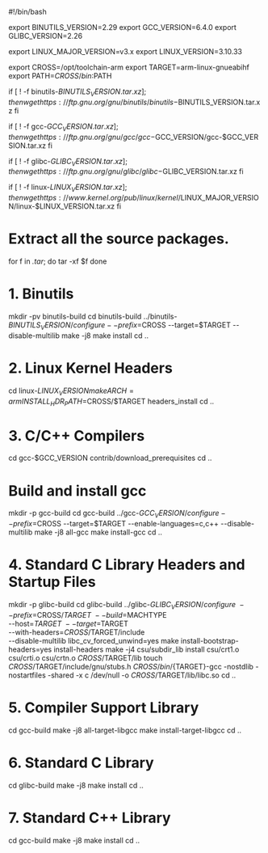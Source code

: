#!/bin/bash

export BINUTILS_VERSION=2.29
export GCC_VERSION=6.4.0
export GLIBC_VERSION=2.26

export LINUX_MAJOR_VERSION=v3.x
export LINUX_VERSION=3.10.33

export CROSS=/opt/toolchain-arm
export TARGET=arm-linux-gnueabihf
export PATH=$CROSS/bin:$PATH


if [ ! -f binutils-$BINUTILS_VERSION.tar.xz ]; then
    wget https://ftp.gnu.org/gnu/binutils/binutils-$BINUTILS_VERSION.tar.xz
fi

if [ ! -f gcc-$GCC_VERSION.tar.xz ]; then
    wget https://ftp.gnu.org/gnu/gcc/gcc-$GCC_VERSION/gcc-$GCC_VERSION.tar.xz
fi

if [ ! -f glibc-$GLIBC_VERSION.tar.xz ]; then
    wget https://ftp.gnu.org/gnu/glibc/glibc-$GLIBC_VERSION.tar.xz
fi

if [ ! -f linux-$LINUX_VERSION.tar.xz ]; then
    wget https://www.kernel.org/pub/linux/kernel/$LINUX_MAJOR_VERSION/linux-$LINUX_VERSION.tar.xz
fi


# Extract all the source packages.
for f in *.tar*; do
    tar -xf $f
done


# 1. Binutils
mkdir -pv binutils-build
cd binutils-build
../binutils-$BINUTILS_VERSION/configure --prefix=$CROSS --target=$TARGET --disable-multilib
make -j8
make install
cd ..


# 2. Linux Kernel Headers
cd linux-$LINUX_VERSION
make ARCH=arm INSTALL_HDR_PATH=$CROSS/$TARGET headers_install
cd ..


# 3. C/C++ Compilers
cd gcc-$GCC_VERSION
contrib/download_prerequisites
cd ..
# Build and install gcc
mkdir -p gcc-build
cd gcc-build
../gcc-$GCC_VERSION/configure --prefix=$CROSS --target=$TARGET --enable-languages=c,c++ --disable-multilib
make -j8 all-gcc
make install-gcc
cd ..


# 4. Standard C Library Headers and Startup Files
mkdir -p glibc-build
cd glibc-build
../glibc-$GLIBC_VERSION/configure \
    --prefix=$CROSS/$TARGET \
    --build=$MACHTYPE \
    --host=$TARGET \
    --target=$TARGET \
    --with-headers=$CROSS/$TARGET/include \
    --disable-multilib libc_cv_forced_unwind=yes
make install-bootstrap-headers=yes install-headers
make -j4 csu/subdir_lib
install csu/crt1.o csu/crti.o csu/crtn.o $CROSS/$TARGET/lib
touch $CROSS/$TARGET/include/gnu/stubs.h
$CROSS/bin/${TARGET}-gcc -nostdlib -nostartfiles -shared -x c /dev/null -o $CROSS/$TARGET/lib/libc.so
cd ..

# 5. Compiler Support Library
cd gcc-build
make -j8 all-target-libgcc
make install-target-libgcc
cd ..

# 6. Standard C Library
cd glibc-build
make -j8
make install
cd ..

# 7. Standard C++ Library
cd gcc-build
make -j8
make install
cd ..
